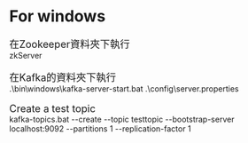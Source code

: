 # For windows

<font size=4>在Zookeeper資料夾下執行</font><br>
zkServer<br>
<br>
<font size=4>在Kafka的資料夾下執行</font><br>
.\bin\windows\kafka-server-start.bat .\config\server.properties<br>
<br>
<font size=4>Create a test topic</font><br>
kafka-topics.bat --create --topic testtopic --bootstrap-server localhost:9092 --partitions 1 --replication-factor 1<br>
